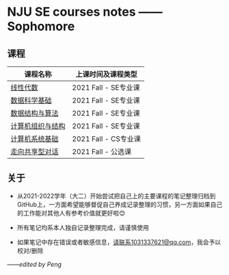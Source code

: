 # NJU SE courses notes —— Sophomore

## 课程

| 课程名称                               | 上课时间及课程类型   |
| -------------------------------------- | -------------------- |
| [线性代数](./线性代数)         | 2021 Fall - SE专业课 |
| [数据科学基础](./数据科学基础)         | 2021 Fall - SE专业课 |
| [数据结构与算法](./数据结构与算法)     | 2021 Fall - SE专业课 |
| [计算机组织与结构](./计算机组织与结构) | 2021 Fall - SE专业课 |
| [计算机系统基础](./计算机系统基础)     | 2021 Fall - CS专业课 |
| [走向共享型对话](./走向共享型对话)     | 2021 Fall - 公选课   |

## 关于

- 从2021-2022学年（大二）开始尝试把自己上的主要课程的笔记整理归档到GitHub上，一方面希望能够督促自己养成记录整理的习惯，另一方面如果自己的工作能对其他人有参考价值就更好啦😊

- 所有笔记均系本人独自记录整理完成，请谨慎使用

- 如果笔记中存在错误或者敏感信息，请联系1031337621@qq.com，我会予以校对/删除

  

*——edited by Peng*
